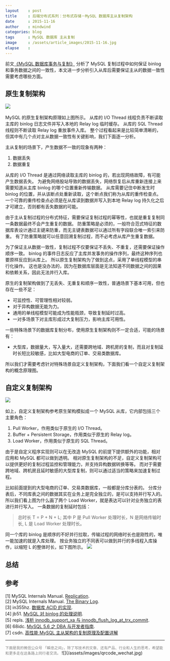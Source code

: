 ```yaml
---
layout    : post
title     : 后端分布式系列：分布式存储－MySQL 数据库主从复制架构
date      : 2015-11-16
author    : mindwind
categories: blog
tags      : MySQL 数据库 主从复制
image     : /assets/article_images/2015-11-16.jpg
elapse    :
---
```



前文[《MySQL 数据库事务与复制》](http://mp.weixin.qq.com/s?__biz=MzAxMTEyOTQ5OQ==&mid=400643724&idx=1&sn=82e5b5ec9e0567abea4cc1d960265d9e#rd)
分析了 MySQL 复制过程中如何保证 binlog 和事务数据之间的一致性，本文进一步分析引入从库后需要保证主从的数据一致性需要考虑哪些方面。


## 原生复制架构
![](/assets/article_images/2015-11-16-1.png)  

MySQL 的原生复制架构原理如上图所示。
从库的 I/O Thread 线程负责不断读取主库的 binlog 日志文件并写入本地的 Relay log 临时缓存。
从库的 SQL Thread 线程则不断读取 Relay log 重放事件入库。
整个过程看起来是比较简单清晰的，但其中有几个点对主从数据一致性有关键影响，我们下面逐一分析。

主从复制的场景下，产生数据不一致的现象有两种：

  1. 数据丢失
  2. 数据重复

从库的 I/O Thread 是通过网络读取主库的 binlog 的，若出现网络故障，有可能产生数据丢失。
为避免网络股站导致的数据丢失，网络恢复后从库重新连接上来需要知道从主库 binlog 的哪个位置重新传输数据。
从库需要记住中断发生时 binlog 的位置，并从该断点处重新读取，这个断点我们称为从库的重传检查点。
一个可靠的重传检查点必须是在从库读到数据并写入到本地 Relay log 持久化之后才可建立，否则都有丢失数据的可能。

由于主从复制过程的分布式特征，需要保证复制过程的幂等性，也就是重复复制同一条数据最终不会产生重复的数据。
防重策略是必须的，一般符合范式特征的数据库表设计通过主键来防重，而无主键表数据可以通过所有字段联合唯一索引来防重。
有了防重策略就可以任意回溯复制过程，而不必考虑从库产生重复数据。

为了保证主从数据一致性，复制过程不仅要保证不丢失、不重复，还需要保证操作顺序一致。
binlog 的事件日志反应了主库并发事务的操作序列，最终这种序列也要原样反应到从库上。
所以原生复制架构为了做到这点，采用了单线程模型的串行化操作。
这也是没办法的，因为在数据库层面是无法知道不同数据之间的因果和依赖关系，因此无法并行入库。

原生的复制架构做到了无丢失、无重复和顺序一致性，普通场景下基本可用，但也存在一些不足：

  - 可监控性、可管理性相对较弱。
  - 对于异构数据无能为力。
  - 通用的单线程模型可能成为性能瓶颈，导致复制延时过高。
  - 一对多场景下对主库形成过大复制压力，影响主库可用性。

一些特殊场景下的数据库复制分布，使用原生复制架构则不一定合适，可能的场景有：

  - 大型库，数据量大，写入量大，还需要跨地域、跨机房的复制，而且对复制延时长短比较敏感，比如大型电商的订单、交易类数据库。

所以我们才需要考虑针对特殊场景自定义复制架构，下面我们看一个自定义复制架构的概念原理图。


## 自定义复制架构
![](/assets/article_images/2015-11-16-2.png)

如上，自定义复制架构参考原生架构模拟成一个 MySQL 从库，它内部包括三个主要角色：

  1. Pull Worker，作用类似于原生的 I/O Thread。
  2. Buffer + Persistent Storage，作用类似于原生的 Relay log。
  3. Load Worker，作用类似于原生的 SQL Thread。

由于是自定义程序实现则可以在无改造 MySQL 的前提下提供额外的功能，相对应用和 MySQL 都可以做到透明。
相对原生复制架构的不足，自定义复制架构可以提供更好的复制过程监控和管理能力，并支持异构数据转换等等。
而对于需要跨地域、跨机房且延时敏感的大型库复制，则可以通过适当的策略来加速复制过程。

比如前面提到的大型电商的订单、交易类数据库，一般都是分库分表的。
分库分表后，不同库表之间的数据其实在业务上是完全独立的，是可以支持并行写入的。
所以我们看上图为什么画了两个 Load Worker，就是表达可以针对业务独立的表进行并行写入。
一条数据的复制延时包括：

  > 总时长 T = P + N + L; 其中 P 是 Pull Worker 处理时长，N 是网络传输时长, L 是 Load Worker 处理时长。

同一个库的 binlog 是顺序的不好并行拉取，传输过程的网络时长也是刚性的，唯一能加速的就是入库处理。
按业务独立的不同表可以做到并行的多线程入库操作，以缩短 L 的整体时长，如下图所示。
![](/assets/article_images/2015-11-16-3.png)


## 总结


## 参考
[1] MySQL Internals Manual. [Replication](http://dev.mysql.com/doc/internals/en/replication.html).  
[2] MySQL Internals Manual. [The Binary Log](http://dev.mysql.com/doc/internals/en/binary-log.html).  
[3] in355hz. [数据库 ACID 的实现](http://in355hz.iteye.com/blog/2029963).  
[4] jb51. [MySQL 对 binlog 的处理说明](http://www.jb51.net/article/27556.htm).  
[5] repls. [浅析 innodb_support_xa 与 innodb_flush_log_at_trx_commit](http://www.2cto.com/database/201306/221413.html).  
[6] 68idc. [MySQL 5.6 之 DBA 与开发者指南](http://www.68idc.cn/help/mysqldata/mysql/20150127191299.html).  
[7] csdn. [高性能 MySQL 主从架构的复制原理及配置详解](http://blog.csdn.net/hguisu/article/details/7325124)


---
<small style="color:gray">
下面是我的微信公众号 「瞬息之间」，除了写技术的文章、还有产品、行业和人生的思考，希望能和更多走在这条路上同行者交流。
</small>  
![](/assets/images/qrcode_wechat.jpg)
